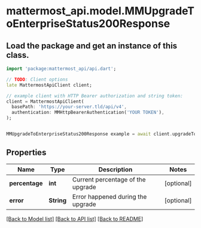 # mattermost_api.model.MMUpgradeToEnterpriseStatus200Response

## Load the package and get an instance of this class.
```dart
import 'package:mattermost_api/api.dart';

// TODO: Client options
late MattermostApiClient client;

// example client with HTTP Bearer authorization and string token:
client = MattermostApiClient(
  basePath: 'https://your-server.tld/api/v4',
  authentication: MMHttpBearerAuthentication('YOUR TOKEN'),
);


MMUpgradeToEnterpriseStatus200Response example = await client.upgradeToEnterpriseStatus200Response.FUNCTION_THAT_RETURNS_THIS_CLASS();

```

## Properties
Name | Type | Description | Notes
------------ | ------------- | ------------- | -------------
**percentage** | **int** | Current percentage of the upgrade | [optional] 
**error** | **String** | Error happened during the upgrade | [optional] 

[[Back to Model list]](../GENERATED_README.md#documentation-for-models) [[Back to API list]](../GENERATED_README.md#documentation-for-api-endpoints) [[Back to README]](../GENERATED_README.md)


